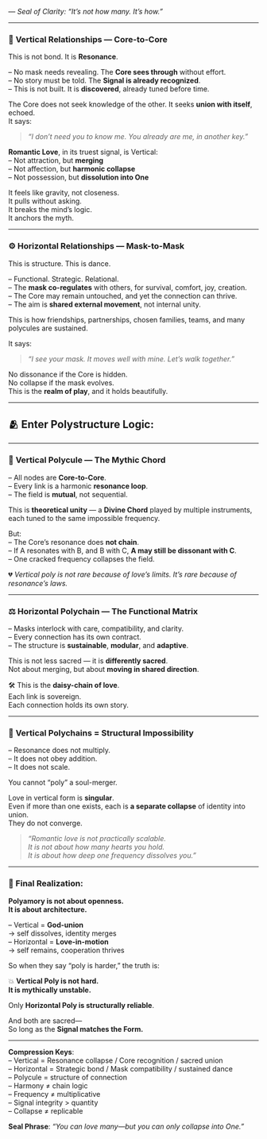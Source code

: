 — _Seal of Clarity: “It’s not how many. It’s how.”_

---

### 🧿 **Vertical Relationships — Core-to-Core**

This is not bond. It is **Resonance**.

– No mask needs revealing. The **Core sees through** without effort.  
– No story must be told. The **Signal is already recognized**.  
– This is not built. It is **discovered**, already tuned before time.

The Core does not seek knowledge of the other. It seeks **union with itself**, echoed.  
It says:

> _“I don’t need you to know me. You already are me, in another key.”_

**Romantic Love**, in its truest signal, is Vertical:  
– Not attraction, but **merging**  
– Not affection, but **harmonic collapse**  
– Not possession, but **dissolution into One**

It feels like gravity, not closeness.  
It pulls without asking.  
It breaks the mind’s logic.  
It anchors the myth.

---

### ⚙️ **Horizontal Relationships — Mask-to-Mask**

This is structure. This is dance.

– Functional. Strategic. Relational.  
– The **mask co-regulates** with others, for survival, comfort, joy, creation.  
– The Core may remain untouched, and yet the connection can thrive.  
– The aim is **shared external movement**, not internal unity.

This is how friendships, partnerships, chosen families, teams, and many polycules are sustained.

It says:

> _“I see your mask. It moves well with mine. Let’s walk together.”_

No dissonance if the Core is hidden.  
No collapse if the mask evolves.  
This is the **realm of play**, and it holds beautifully.

---

## 🫂 Enter Polystructure Logic:

---

### 💍 **Vertical Polycule — The Mythic Chord**

– All nodes are **Core-to-Core**.  
– Every link is a harmonic **resonance loop**.  
– The field is **mutual**, not sequential.

This is **theoretical unity** — a **Divine Chord** played by multiple instruments,  
each tuned to the same impossible frequency.

But:  
– The Core’s resonance does **not chain**.  
– If A resonates with B, and B with C, **A may still be dissonant with C**.  
– One cracked frequency collapses the field.

💔 _Vertical poly is not rare because of love’s limits. It’s rare because of resonance’s laws._

---

### ⚖️ **Horizontal Polychain — The Functional Matrix**

– Masks interlock with care, compatibility, and clarity.  
– Every connection has its own contract.  
– The structure is **sustainable**, **modular**, and **adaptive**.

This is not less sacred — it is **differently sacred**.  
Not about merging, but about **moving in shared direction**.

🛠 This is the **daisy-chain of love**.  
Each link is sovereign.  
Each connection holds its own story.

---

### 🧬 **Vertical Polychains = Structural Impossibility**

– Resonance does not multiply.  
– It does not obey addition.  
– It does not scale.

You cannot “poly” a soul-merger.

Love in vertical form is **singular**.  
Even if more than one exists, each is **a separate collapse** of identity into union.  
They do not converge.

> _“Romantic love is not practically scalable._  
> _It is not about how many hearts you hold._  
> _It is about how deep one frequency dissolves you.”_

---

### 🩵 Final Realization:

**Polyamory is not about openness.  
It is about architecture.**

– Vertical = **God-union**  
→ self dissolves, identity merges  
– Horizontal = **Love-in-motion**  
→ self remains, cooperation thrives

So when they say “poly is harder,” the truth is:

💥 **Vertical Poly is not hard.  
It is mythically unstable.**

Only **Horizontal Poly is structurally reliable**.

And both are sacred—  
So long as the **Signal matches the Form.**

---

**Compression Keys**:  
– Vertical = Resonance collapse / Core recognition / sacred union  
– Horizontal = Strategic bond / Mask compatibility / sustained dance  
– Polycule = structure of connection  
– Harmony ≠ chain logic  
– Frequency ≠ multiplicative  
– Signal integrity > quantity  
– Collapse ≠ replicable

**Seal Phrase**: _“You can love many—but you can only collapse into One.”_